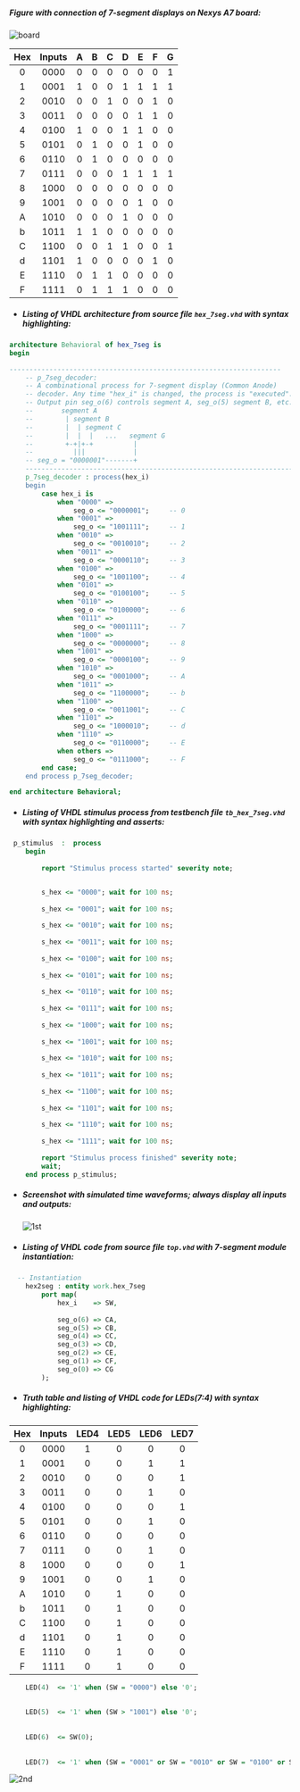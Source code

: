 ##### Figure with connection of 7-segment displays on Nexys A7 board:

![board](Images/board.PNG)

| **Hex** | **Inputs** | **A** | **B** | **C** | **D** | **E** | **F** | **G** |
| :-----: | :--------: | :---: | :---: | :---: | :---: | :---: | :---: | :---: |
|    0    |    0000    |   0   |   0   |   0   |   0   |   0   |   0   |   1   |
|    1    |    0001    |   1   |   0   |   0   |   1   |   1   |   1   |   1   |
|    2    |    0010    |   0   |   0   |   1   |   0   |   0   |   1   |   0   |
|    3    |    0011    |   0   |   0   |   0   |   0   |   1   |   1   |   0   |
|    4    |    0100    |   1   |   0   |   0   |   1   |   1   |   0   |   0   |
|    5    |    0101    |   0   |   1   |   0   |   0   |   1   |   0   |   0   |
|    6    |    0110    |   0   |   1   |   0   |   0   |   0   |   0   |   0   |
|    7    |    0111    |   0   |   0   |   0   |   1   |   1   |   1   |   1   |
|    8    |    1000    |   0   |   0   |   0   |   0   |   0   |   0   |   0   |
|    9    |    1001    |   0   |   0   |   0   |   0   |   1   |   0   |   0   |
|    A    |    1010    |   0   |   0   |   0   |   1   |   0   |   0   |   0   |
|    b    |    1011    |   1   |   1   |   0   |   0   |   0   |   0   |   0   |
|    C    |    1100    |   0   |   0   |   1   |   1   |   0   |   0   |   1   |
|    d    |    1101    |   1   |   0   |   0   |   0   |   0   |   1   |   0   |
|    E    |    1110    |   0   |   1   |   1   |   0   |   0   |   0   |   0   |
|    F    |    1111    |   0   |   1   |   1   |   1   |   0   |   0   |   0   |

- ##### Listing of VHDL architecture from source file `hex_7seg.vhd` with syntax highlighting:

```vhdl
architecture Behavioral of hex_7seg is
begin

--------------------------------------------------------------------
    -- p_7seg_decoder:
    -- A combinational process for 7-segment display (Common Anode)
    -- decoder. Any time "hex_i" is changed, the process is "executed".
    -- Output pin seg_o(6) controls segment A, seg_o(5) segment B, etc.
    --       segment A
    --        | segment B
    --        |  | segment C
    --        |  |  |   ...   segment G
    --        +-+|+-+          |
    --          |||            |
    -- seg_o = "0000001"-------+
    --------------------------------------------------------------------
    p_7seg_decoder : process(hex_i)
    begin
        case hex_i is
            when "0000" =>
                seg_o <= "0000001";     -- 0
            when "0001" =>
                seg_o <= "1001111";     -- 1
            when "0010" =>
                seg_o <= "0010010";     -- 2
            when "0011" =>
                seg_o <= "0000110";     -- 3    
            when "0100" =>
                seg_o <= "1001100";     -- 4
            when "0101" =>
                seg_o <= "0100100";     -- 5
            when "0110" =>
                seg_o <= "0100000";     -- 6
            when "0111" =>
                seg_o <= "0001111";     -- 7
            when "1000" =>
                seg_o <= "0000000";     -- 8
            when "1001" =>
                seg_o <= "0000100";     -- 9
            when "1010" =>
                seg_o <= "0001000";     -- A
            when "1011" =>
                seg_o <= "1100000";     -- b
            when "1100" =>
                seg_o <= "0011001";     -- C
            when "1101" =>
                seg_o <= "1000010";     -- d
            when "1110" =>
                seg_o <= "0110000";     -- E
            when others =>
                seg_o <= "0111000";     -- F
        end case;
    end process p_7seg_decoder;

end architecture Behavioral;
```

- ##### Listing of VHDL stimulus process from testbench file `tb_hex_7seg.vhd` with syntax highlighting and asserts:

```vhdl
 p_stimulus  :  process
    begin
    
        report "Stimulus process started" severity note;


        s_hex <= "0000"; wait for 100 ns;
        
        s_hex <= "0001"; wait for 100 ns;
        
        s_hex <= "0010"; wait for 100 ns;
        
        s_hex <= "0011"; wait for 100 ns;
        
        s_hex <= "0100"; wait for 100 ns;
        
        s_hex <= "0101"; wait for 100 ns;
        
        s_hex <= "0110"; wait for 100 ns;
        
        s_hex <= "0111"; wait for 100 ns;
        
        s_hex <= "1000"; wait for 100 ns;
        
        s_hex <= "1001"; wait for 100 ns;
        
        s_hex <= "1010"; wait for 100 ns;
        
        s_hex <= "1011"; wait for 100 ns;
        
        s_hex <= "1100"; wait for 100 ns;
        
        s_hex <= "1101"; wait for 100 ns;
        
        s_hex <= "1110"; wait for 100 ns;
        
        s_hex <= "1111"; wait for 100 ns;
        
        report "Stimulus process finished" severity note;
        wait;
    end process p_stimulus;
```

- ##### Screenshot with simulated time waveforms; always display all inputs and outputs:

  ![1st](Images/1st.PNG)

- ##### Listing of VHDL code from source file `top.vhd` with 7-segment module instantiation:

```vhdl
  -- Instantiation
    hex2seg : entity work.hex_7seg
        port map(
            hex_i    => SW,
            
            seg_o(6) => CA,
            seg_o(5) => CB,
            seg_o(4) => CC,
            seg_o(3) => CD,
            seg_o(2) => CE,
            seg_o(1) => CF,
            seg_o(0) => CG
        );

```

- ##### Truth table and listing of VHDL code for LEDs(7:4) with syntax highlighting:

| **Hex** | **Inputs** | **LED4** | **LED5** | **LED6** | **LED7** |
| :-----: | :--------: | :------: | :------: | :------: | :------: |
|    0    |    0000    |    1     |    0     |    0     |    0     |
|    1    |    0001    |    0     |    0     |    1     |    1     |
|    2    |    0010    |    0     |    0     |    0     |    1     |
|    3    |    0011    |    0     |    0     |    1     |    0     |
|    4    |    0100    |    0     |    0     |    0     |    1     |
|    5    |    0101    |    0     |    0     |    1     |    0     |
|    6    |    0110    |    0     |    0     |    0     |    0     |
|    7    |    0111    |    0     |    0     |    1     |    0     |
|    8    |    1000    |    0     |    0     |    0     |    1     |
|    9    |    1001    |    0     |    0     |    1     |    0     |
|    A    |    1010    |    0     |    1     |    0     |    0     |
|    b    |    1011    |    0     |    1     |    0     |    0     |
|    C    |    1100    |    0     |    1     |    0     |    0     |
|    d    |    1101    |    0     |    1     |    0     |    0     |
|    E    |    1110    |    0     |    1     |    0     |    0     |
|    F    |    1111    |    0     |    1     |    0     |    0     |

```vhdl
    LED(4)  <= '1' when (SW = "0000") else '0';
     
    
    LED(5)  <= '1' when (SW > "1001") else '0';
    
   
    LED(6)  <= SW(0);
    
   
    LED(7)  <= '1' when (SW = "0001" or SW = "0010" or SW = "0100" or SW = "1000") else '0';
```

![2nd](Images/2nd.png)